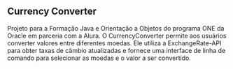 <h2>Currency Converter</h2>

Projeto para a Formação Java e Orientação a Objetos do programa ONE da Oracle em parceria com a Alura.
O CurrencyConverter permite aos usuários converter valores entre diferentes moedas. Ele utiliza a ExchangeRate-API para obter taxas de câmbio atualizadas e fornece uma interface de linha de comando para selecionar as moedas e o valor a ser convertido.
